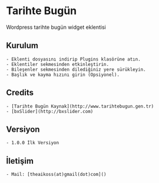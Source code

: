 # Tarihte Bugün
Wordpress tarihte bugün widget eklentisi

## Kurulum
	- Eklenti dosyasını indirip Plugins klasörüne atın.
	- Eklentiler sekmesinden etkinleştirin.
	- Bileşenler sekmesinden dilediğiniz yere sürükleyin.
	- Başlık ve kayma hızını girin (Opsiyonel).

## Credits
	- [Tarihte Bugün Kaynak](http://www.tarihtebugun.gen.tr)
	- [bxSlider](http://bxslider.com)

## Versiyon
	- 1.0.0 İlk Versiyon

## İletişim
	- Mail: [theaikoss(at)gmail(dot)com]()
